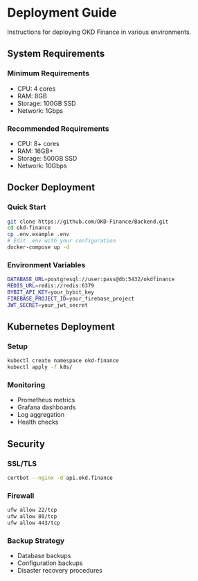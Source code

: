 # Deployment Guide

Instructions for deploying OKD Finance in various environments.

## System Requirements

### Minimum Requirements
- CPU: 4 cores
- RAM: 8GB
- Storage: 100GB SSD
- Network: 1Gbps

### Recommended Requirements
- CPU: 8+ cores
- RAM: 16GB+
- Storage: 500GB SSD
- Network: 10Gbps

## Docker Deployment

### Quick Start
```bash
git clone https://github.com/OKD-Finance/Backend.git
cd okd-finance
cp .env.example .env
# Edit .env with your configuration
docker-compose up -d
```

### Environment Variables
```bash
DATABASE_URL=postgresql://user:pass@db:5432/okdfinance
REDIS_URL=redis://redis:6379
BYBIT_API_KEY=your_bybit_key
FIREBASE_PROJECT_ID=your_firebase_project
JWT_SECRET=your_jwt_secret
```

## Kubernetes Deployment

### Setup
```bash
kubectl create namespace okd-finance
kubectl apply -f k8s/
```

### Monitoring
- Prometheus metrics
- Grafana dashboards
- Log aggregation
- Health checks

## Security

### SSL/TLS
```bash
certbot --nginx -d api.okd.finance
```

### Firewall
```bash
ufw allow 22/tcp
ufw allow 80/tcp
ufw allow 443/tcp
```

### Backup Strategy
- Database backups
- Configuration backups
- Disaster recovery procedures 
